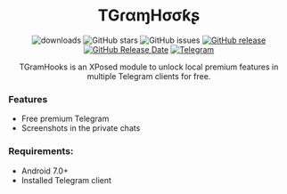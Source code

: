 <div align="center">
<h1>TGɾαɱHσσƙʂ</h1>

![downloads](https://img.shields.io/github/downloads/Xposed-Modules-Repo/com.simo.tgramhooks.HookInit/total)
![GitHub stars](https://img.shields.io/github/stars/Xposed-Modules-Repo/com.simo.tgramhooks.HookInit)
![GitHub issues](https://img.shields.io/github/issues/Xposed-Modules-Repo/com.simo.tgramhooks.HookInit)
[![GitHub release](https://img.shields.io/github/v/release/Xposed-Modules-Repo/com.simo.tgramhooks.HookInit)](https://github.com/Xposed-Modules-Repo/com.simo.tgramhooks.HookInit/releases)
[![GitHub Release Date](https://img.shields.io/github/release-date/Xposed-Modules-Repo/com.simo.tgramhooks.HookInit)](https://github.com/Xposed-Modules-Repo/com.simo.tgramhooks/releases)
[![Telegram](https://img.shields.io/badge/Telegram-Channel-blue.svg?logo=telegram)](https://t.me/TGramHooks)

<p>TGramHooks is an XPosed module to unlock local premium features in multiple Telegram clients for free.</a></p>
</div>

### Features
- Free premium Telegram 
- Screenshots in the private chats

### Requirements:
- Android 7.0+
- Installed Telegram client
